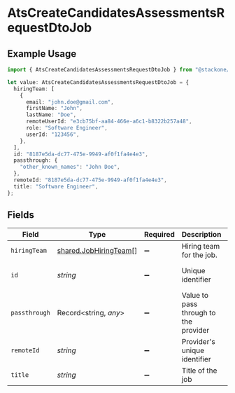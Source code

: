 # AtsCreateCandidatesAssessmentsRequestDtoJob

## Example Usage

```typescript
import { AtsCreateCandidatesAssessmentsRequestDtoJob } from "@stackone/stackone-client-ts/sdk/models/shared";

let value: AtsCreateCandidatesAssessmentsRequestDtoJob = {
  hiringTeam: [
    {
      email: "john.doe@gmail.com",
      firstName: "John",
      lastName: "Doe",
      remoteUserId: "e3cb75bf-aa84-466e-a6c1-b8322b257a48",
      role: "Software Engineer",
      userId: "123456",
    },
  ],
  id: "8187e5da-dc77-475e-9949-af0f1fa4e4e3",
  passthrough: {
    "other_known_names": "John Doe",
  },
  remoteId: "8187e5da-dc77-475e-9949-af0f1fa4e4e3",
  title: "Software Engineer",
};
```

## Fields

| Field                                                                 | Type                                                                  | Required                                                              | Description                                                           | Example                                                               |
| --------------------------------------------------------------------- | --------------------------------------------------------------------- | --------------------------------------------------------------------- | --------------------------------------------------------------------- | --------------------------------------------------------------------- |
| `hiringTeam`                                                          | [shared.JobHiringTeam](../../../sdk/models/shared/jobhiringteam.md)[] | :heavy_minus_sign:                                                    | Hiring team for the job.                                              |                                                                       |
| `id`                                                                  | *string*                                                              | :heavy_minus_sign:                                                    | Unique identifier                                                     | 8187e5da-dc77-475e-9949-af0f1fa4e4e3                                  |
| `passthrough`                                                         | Record<string, *any*>                                                 | :heavy_minus_sign:                                                    | Value to pass through to the provider                                 | {<br/>"other_known_names": "John Doe"<br/>}                           |
| `remoteId`                                                            | *string*                                                              | :heavy_minus_sign:                                                    | Provider's unique identifier                                          | 8187e5da-dc77-475e-9949-af0f1fa4e4e3                                  |
| `title`                                                               | *string*                                                              | :heavy_minus_sign:                                                    | Title of the job                                                      | Software Engineer                                                     |